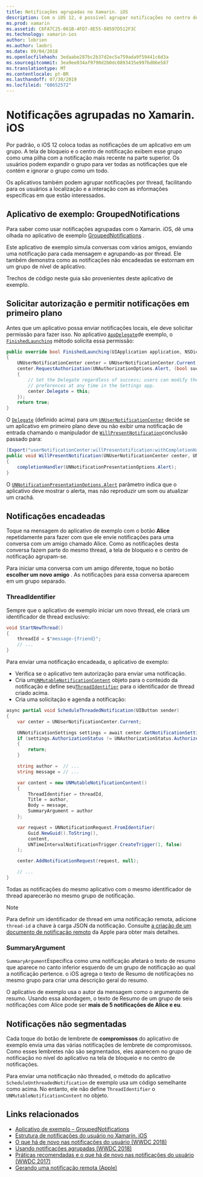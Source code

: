 ```yaml
---
title: Notificações agrupadas no Xamarin. iOS
description: Com o iOS 12, é possível agrupar notificações no centro de notificações ou na tela de bloqueio por aplicativo ou por thread. Este documento descreve como enviar notificações segmentadas e não threaddas com o Xamarin. iOS.
ms.prod: xamarin
ms.assetid: C6FA7C25-061B-4FD7-8E55-88597D512F3C
ms.technology: xamarin-ios
author: lobrien
ms.author: laobri
ms.date: 09/04/2018
ms.openlocfilehash: 3edaabe287bc2b37d2ec5a759ada9f59441c6d3a
ms.sourcegitcommit: 3ea9ee034af9790d2b0dc0893435e997bd06e587
ms.translationtype: MT
ms.contentlocale: pt-BR
ms.lasthandoff: 07/30/2019
ms.locfileid: "68652572"
---
```

# <a name="grouped-notifications-in-xamarinios"></a>Notificações agrupadas no Xamarin. iOS

Por padrão, o iOS 12 coloca todas as notificações de um aplicativo em um grupo. A tela de bloqueio e o centro de notificação exibem esse grupo como uma pilha com a notificação mais recente na parte superior. Os usuários podem expandir o grupo para ver todas as notificações que ele contém e ignorar o grupo como um todo.

Os aplicativos também podem agrupar notificações por thread, facilitando para os usuários a localização e a interação com as informações específicas em que estão interessados.

## <a name="sample-app-groupednotifications"></a>Aplicativo de exemplo: GroupedNotifications

Para saber como usar notificações agrupadas com o Xamarin. iOS, dê uma olhada no aplicativo de exemplo [GroupedNotifications](https://docs.microsoft.com/samples/xamarin/ios-samples/ios12-groupednotifications) .

Este aplicativo de exemplo simula conversas com vários amigos, enviando uma notificação para cada mensagem e agrupando-as por thread. Ele também demonstra como as notificações não encadeadas se estornam em um grupo de nível de aplicativo.

Trechos de código neste guia são provenientes deste aplicativo de exemplo.

## <a name="request-authorization-and-allow-foreground-notifications"></a>Solicitar autorização e permitir notificações em primeiro plano

Antes que um aplicativo possa enviar notificações locais, ele deve solicitar permissão para fazer isso. No aplicativo [`AppDelegate`](xref:UIKit.UIApplicationDelegate)de exemplo, o [`FinishedLaunching`](xref:UIKit.UIApplicationDelegate.FinishedLaunching(UIKit.UIApplication,Foundation.NSDictionary)) método solicita essa permissão:

```csharp
public override bool FinishedLaunching(UIApplication application, NSDictionary launchOptions)
{
    UNUserNotificationCenter center = UNUserNotificationCenter.Current;
    center.RequestAuthorization(UNAuthorizationOptions.Alert, (bool success, NSError error) =>
    {
        // Set the Delegate regardless of success; users can modify their notification
        // preferences at any time in the Settings app.
        center.Delegate = this;
    });
    return true;
}
```

O [`Delegate`](xref:UserNotifications.UNUserNotificationCenter.Delegate) (definido acima) para um [`UNUserNotificationCenter`](xref:UserNotifications.UNUserNotificationCenter) decide se um aplicativo em primeiro plano deve ou não exibir uma notificação de entrada chamando o manipulador de [`WillPresentNotification`](xref:UserNotifications.UNUserNotificationCenterDelegate_Extensions.WillPresentNotification(UserNotifications.IUNUserNotificationCenterDelegate,UserNotifications.UNUserNotificationCenter,UserNotifications.UNNotification,System.Action{UserNotifications.UNNotificationPresentationOptions}))conclusão passado para:

```csharp
[Export("userNotificationCenter:willPresentotification:withCompletionHandler:")]
public void WillPresentNotification(UNUserNotificationCenter center, UNNotification notification, System.Action<UNNotificationPresentationOptions> completionHandler)
{
    completionHandler(UNNotificationPresentationOptions.Alert);
}
```

O [`UNNotificationPresentationOptions.Alert`](xref:UserNotifications.UNNotificationPresentationOptions) parâmetro indica que o aplicativo deve mostrar o alerta, mas não reproduzir um som ou atualizar um crachá.

## <a name="threaded-notifications"></a>Notificações encadeadas

Toque na mensagem do aplicativo de exemplo com o botão **Alice** repetidamente para fazer com que ele envie notificações para uma conversa com um amigo chamado Alice.
Como as notificações desta conversa fazem parte do mesmo thread, a tela de bloqueio e o centro de notificação agrupam-se.

Para iniciar uma conversa com um amigo diferente, toque no botão **escolher um novo amigo** . As notificações para essa conversa aparecem em um grupo separado.

### <a name="threadidentifier"></a>ThreadIdentifier

Sempre que o aplicativo de exemplo iniciar um novo thread, ele criará um identificador de thread exclusivo:

```csharp
void StartNewThread()
{
    threadId = $"message-{friend}";
    // ...
}
```

Para enviar uma notificação encadeada, o aplicativo de exemplo:

- Verifica se o aplicativo tem autorização para enviar uma notificação.
- Cria um[`UNMutableNotificationContent`](xref:UserNotifications.UNMutableNotificationContent)
objeto para o conteúdo da notificação e define seu[`ThreadIdentifier`](xref:UserNotifications.UNMutableNotificationContent.ThreadIdentifier)
para o identificador de thread criado acima.
- Cria uma solicitação e agenda a notificação:

```csharp
async partial void ScheduleThreadedNotification(UIButton sender)
{
    var center = UNUserNotificationCenter.Current;

    UNNotificationSettings settings = await center.GetNotificationSettingsAsync();
    if (settings.AuthorizationStatus != UNAuthorizationStatus.Authorized)
    {
        return;
    }

    string author =  // ...
    string message = // ...

    var content = new UNMutableNotificationContent()
    {
        ThreadIdentifier = threadId,
        Title = author,
        Body = message,
        SummaryArgument = author
    };

    var request = UNNotificationRequest.FromIdentifier(
        Guid.NewGuid().ToString(),
        content,
        UNTimeIntervalNotificationTrigger.CreateTrigger(1, false)
    );

    center.AddNotificationRequest(request, null);

    // ...
}
```

Todas as notificações do mesmo aplicativo com o mesmo identificador de thread aparecerão no mesmo grupo de notificação.

> [!NOTE]
> Para definir um identificador de thread em uma notificação remota, adicione `thread-id` a chave à carga JSON da notificação. Consulte [a criação de um documento de notificação remoto](https://developer.apple.com/documentation/usernotifications/setting_up_a_remote_notification_server/generating_a_remote_notification) da Apple para obter mais detalhes.

### <a name="summaryargument"></a>SummaryArgument

`SummaryArgument`Especifica como uma notificação afetará o texto de resumo que aparece no canto inferior esquerdo de um grupo de notificação ao qual a notificação pertence. o iOS agrega o texto de Resumo de notificações no mesmo grupo para criar uma descrição geral do resumo.

O aplicativo de exemplo usa o autor da mensagem como o argumento de resumo. Usando essa abordagem, o texto de Resumo de um grupo de seis notificações com Alice pode ser **mais de 5 notificações de Alice e eu**.

## <a name="unthreaded-notifications"></a>Notificações não segmentadas

Cada toque do botão de lembrete de **compromissos** do aplicativo de exemplo envia uma das várias notificações de lembrete de compromissos. Como esses lembretes não são segmentados, eles aparecem no grupo de notificação no nível do aplicativo na tela de bloqueio e no centro de notificações.

Para enviar uma notificação não threaded, o método do aplicativo `ScheduleUnthreadedNotification` de exemplo usa um código semelhante como acima.
No entanto, ele não define `ThreadIdentifier` o `UNMutableNotificationContent` no objeto.

## <a name="related-links"></a>Links relacionados

- [Aplicativo de exemplo – GroupedNotifications](https://docs.microsoft.com/samples/xamarin/ios-samples/ios12-groupednotifications)
- [Estrutura de notificações do usuário no Xamarin. iOS](~/ios/platform/user-notifications/index.md)
- [O que há de novo nas notificações do usuário (WWDC 2018)](https://developer.apple.com/videos/play/wwdc2018/710/)
- [Usando notificações agrupadas (WWDC 2018)](https://developer.apple.com/videos/play/wwdc2018/711/)
- [Práticas recomendadas e o que há de novo nas notificações do usuário (WWDC 2017)](https://developer.apple.com/videos/play/wwdc2017/708/)
- [Gerando uma notificação remota (Apple)](https://developer.apple.com/documentation/usernotifications/setting_up_a_remote_notification_server/generating_a_remote_notification)
